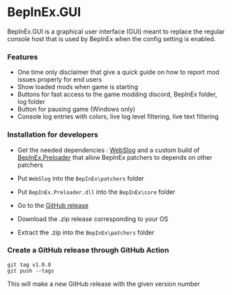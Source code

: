 ﻿# BepInEx.GUI

BepInEx.GUI is a graphical user interface (GUI) meant to replace the regular console host that is used by BepInEx when the config setting is enabled.

### Features

- One time only disclaimer that give a quick guide on how to report mod issues properly for end users
- Show loaded mods when game is starting
- Buttons for fast access to the game modding discord, BepInEx folder, log folder
- Button for pausing game (Windows only)
- Console log entries with colors, live log level filtering, live text filtering

### Installation for developers

- Get the needed dependencies : [WebSlog](https://thunderstore.io/package/Twiner/WebSlog/) and 
a custom build of [BepInEx.Preloader](https://github.com/xiaoxiao921/BepInEx/commit/23705e678d8a8667eddcc510da4fa79313fbd4dd) 
that allow BepInEx patchers to depends on other patchers

- Put `WebSlog` into the `BepInEx\patchers` folder

- Put `BepInEx.Preloader.dll` into the `BepInEx\core` folder

- Go to the [GitHub release](https://github.com/risk-of-thunder/BepInEx.GUI/releases)

- Download the .zip release corresponding to your OS

- Extract the .zip into the `BepInEx\patchers` folder

### Create a GitHub release through GitHub Action

```shell
git tag v1.0.0
git push --tags
```

This will make a new GitHub release with the given version number